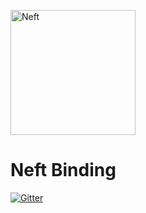 <a href="http://www.neft.io"><img src="http://www.neft.io/static/images/neft-white.svg" alt="Neft" width="200"></a>

# Neft Binding

[![Gitter](https://img.shields.io/gitter/room/nwjs/nw.js.svg)](https://gitter.im/Neft-io/neft)

